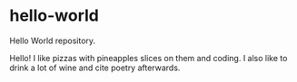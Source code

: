 # hello-world
Hello World repository.

Hello! I like pizzas with pineapples slices on them and coding. I also like to drink a lot of wine and cite poetry afterwards.
